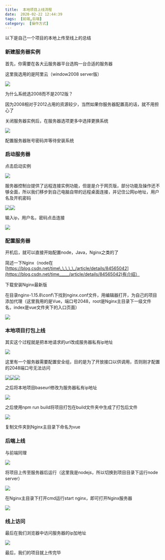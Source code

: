 ```yaml
---
title:  本地项目上线流程 
date:  2020-02-22 12:44:39 
tags:  [前端,后端] 
category:  [操作方式] 
---
```

以下是自己一个项目的本地上传至线上的总结

### 新建服务器实例

首先，你需要在各大云服务器平台选购一台合适的服务器

这里我选用的是阿里云（window2008 server版）

![](https://img-blog.csdnimg.cn/20200222102725702.png)

为什么系统选2008而不是2012版？

因为2008相对于2012占用的资源较少，当然如果你服务器配置高的话，就不用担心了

关闭服务器实例后，在服务器选项更多中选择更换系统

![](https://img-blog.csdnimg.cn/20200222104511667.png?x-oss-processimage/watermark,type_ZmFuZ3poZW5naGVpdGk,shadow_10,text_aHR0cHM6Ly9ibG9nLmNzZG4ubmV0L3RpbWVfX19fXw,size_16,color_FFFFFF,t_70)

配置服务器账号密码并等待安装系统

### 启动服务器

点击启动实例

![](https://img-blog.csdnimg.cn/20200222105936270.png?x-oss-processimage/watermark,type_ZmFuZ3poZW5naGVpdGk,shadow_10,text_aHR0cHM6Ly9ibG9nLmNzZG4ubmV0L3RpbWVfX19fXw,size_16,color_FFFFFF,t_70)

服务器控制台提供了远程连接实例功能，但是是介于网页版，部分功能及操作还不够全面，所以我们移步到自己电脑自带的远程桌面连接，并记住公网ip地址，用户名及开机密码

![](https://img-blog.csdnimg.cn/20200222104834645.png)![](https://img-blog.csdnimg.cn/20200222105744415.png?x-oss-processimage/watermark,type_ZmFuZ3poZW5naGVpdGk,shadow_10,text_aHR0cHM6Ly9ibG9nLmNzZG4ubmV0L3RpbWVfX19fXw,size_16,color_FFFFFF,t_70)

输入ip，用户名，密码点击连接

![](https://img-blog.csdnimg.cn/20200222111128474.png?x-oss-processimage/watermark,type_ZmFuZ3poZW5naGVpdGk,shadow_10,text_aHR0cHM6Ly9ibG9nLmNzZG4ubmV0L3RpbWVfX19fXw,size_16,color_FFFFFF,t_70)

### 配置服务器

开机后，就可以直接开始配置node，Java，Nginx之类的了

简述一下Nginx（node在[https://blog.csdn.net/time\_\_\_\_\_/article/details/84565042](https://blog.csdn.net/time_____/article/details/84565042)有介绍）

下载安装Nginx最新版

在目录nginx-1.15.8\\conf\\下找到nginx.conf文件，用编辑器打开，为自己的项目添加代理（这里我用的是Vue，端口号2048，root是Nginx主目录下一级文件名，index是vue文件夹下的入口页面）

![](https://img-blog.csdnimg.cn/20200222112735376.png?x-oss-processimage/watermark,type_ZmFuZ3poZW5naGVpdGk,shadow_10,text_aHR0cHM6Ly9ibG9nLmNzZG4ubmV0L3RpbWVfX19fXw,size_16,color_FFFFFF,t_70)

### 本地项目打包上线

其实这个过程就是把本地请求的url改成服务器私有ip地址

![](https://img-blog.csdnimg.cn/20200222114007547.png)

这里有一个服务器需要配置安全组，目的是为了开放接口以供调用，否则刚才配置的2048端口号无法访问

![](https://img-blog.csdnimg.cn/20200222114728961.png)![](https://img-blog.csdnimg.cn/20200222114647396.png)![](https://img-blog.csdnimg.cn/2020022211484235.png?x-oss-processimage/watermark,type_ZmFuZ3poZW5naGVpdGk,shadow_10,text_aHR0cHM6Ly9ibG9nLmNzZG4ubmV0L3RpbWVfX19fXw,size_16,color_FFFFFF,t_70)

之后将本地项目baseurl修改为服务器私有ip地址

![](https://img-blog.csdnimg.cn/20200222115239866.png?x-oss-processimage/watermark,type_ZmFuZ3poZW5naGVpdGk,shadow_10,text_aHR0cHM6Ly9ibG9nLmNzZG4ubmV0L3RpbWVfX19fXw,size_16,color_FFFFFF,t_70)

之后使用npm run build将项目打包在build文件夹中生成了打包后文件

![](https://img-blog.csdnimg.cn/2020022211592867.png)

复制文件夹到Nginx主目录下命名为vue

### 后端上线

与前端同理

![](https://img-blog.csdnimg.cn/20200222123423361.png)

将项目上传至服务器后运行（这里我是nodejs，所以切换到项目目录下运行node server）

![](https://img-blog.csdnimg.cn/20200222124131385.png?x-oss-processimage/watermark,type_ZmFuZ3poZW5naGVpdGk,shadow_10,text_aHR0cHM6Ly9ibG9nLmNzZG4ubmV0L3RpbWVfX19fXw,size_16,color_FFFFFF,t_70)

在Nginx主目录下打开cmd运行start nginx，即可打开Nginx服务器

![](https://img-blog.csdnimg.cn/20200222123905731.png?x-oss-processimage/watermark,type_ZmFuZ3poZW5naGVpdGk,shadow_10,text_aHR0cHM6Ly9ibG9nLmNzZG4ubmV0L3RpbWVfX19fXw,size_16,color_FFFFFF,t_70)

### 线上访问

最后在我们浏览器中访问服务器的ip加地址

![](https://img-blog.csdnimg.cn/20200222124319914.png?x-oss-processimage/watermark,type_ZmFuZ3poZW5naGVpdGk,shadow_10,text_aHR0cHM6Ly9ibG9nLmNzZG4ubmV0L3RpbWVfX19fXw,size_16,color_FFFFFF,t_70)

最后，我们的项目就上传完毕